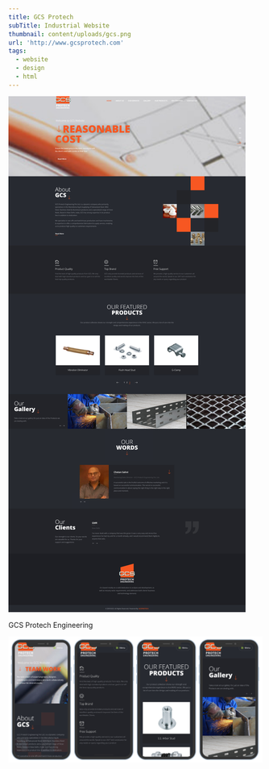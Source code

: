 ```yaml
---
title: GCS Protech
subTitle: Industrial Website
thumbnail: content/uploads/gcs.png
url: 'http://www.gcsprotech.com'
tags:
  - website
  - design
  - html
---
```


![GCS](content/uploads/gcs-home.png)

GCS Protech Engineering

![GCS](content/uploads/gcs-responsive.png)
